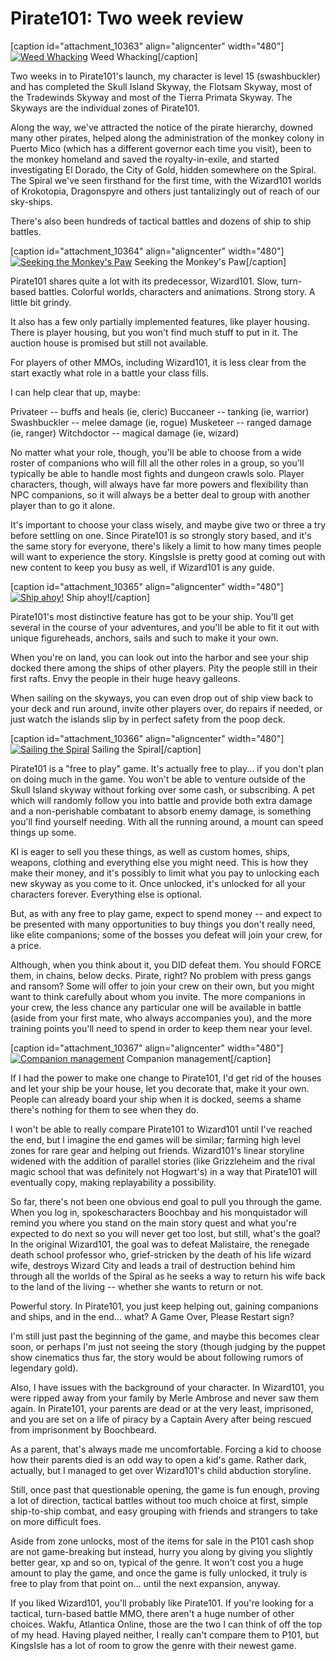 # Pirate101: Two week review

[caption id="attachment\_10363" align="aligncenter" width="480"][![](http://westkarana.com/wp-content/uploads/2012/10/Pirate-2012-10-21-19-08-20-15-480x269.jpg "Weed Whacking")](http://westkarana.com/wp-content/uploads/2012/10/Pirate-2012-10-21-19-08-20-15.jpg) Weed Whacking[/caption]

Two weeks in to Pirate101's launch, my character is level 15 (swashbuckler) and has completed the Skull Island Skyway, the Flotsam Skyway, most of the Tradewinds Skyway and most of the Tierra Primata Skyway. The Skyways are the individual zones of Pirate101.

Along the way, we've attracted the notice of the pirate hierarchy, downed many other pirates, helped along the administration of the monkey colony in Puerto Mico (which has a different governor each time you visit), been to the monkey homeland and saved the royalty-in-exile, and started investigating El Dorado, the City of Gold, hidden somewhere on the Spiral. The Spiral we've seen firsthand for the first time, with the Wizard101 worlds of Krokotopia, Dragonspyre and others just tantalizingly out of reach of our sky-ships.

There's also been hundreds of tactical battles and dozens of ship to ship battles.

[caption id="attachment\_10364" align="aligncenter" width="480"][![](http://westkarana.com/wp-content/uploads/2012/10/Pirate-2012-10-21-20-08-55-63-480x411.jpg "Seeking the Monkey's Paw")](http://westkarana.com/wp-content/uploads/2012/10/Pirate-2012-10-21-20-08-55-63.jpg) Seeking the Monkey's Paw[/caption]

Pirate101 shares quite a lot with its predecessor, Wizard101. Slow, turn-based battles. Colorful worlds, characters and animations. Strong story. A little bit grindy.

It also has a few only partially implemented features, like player housing. There is player housing, but you won't find much stuff to put in it. The auction house is promised but still not available.

For players of other MMOs, including Wizard101, it is less clear from the start exactly what role in a battle your class fills.

I can help clear that up, maybe:

Privateer -- buffs and heals (ie, cleric)
Buccaneer -- tanking (ie, warrior)
Swashbuckler -- melee damage (ie, rogue)
Musketeer -- ranged damage (ie, ranger)
Witchdoctor -- magical damage (ie, wizard)

No matter what your role, though, you'll be able to choose from a wide roster of companions who will fill all the other roles in a group, so you'll typically be able to handle most fights and dungeon crawls solo. Player characters, though, will always have far more powers and flexibility than NPC companions, so it will always be a better deal to group with another player than to go it alone.

It's important to choose your class wisely, and maybe give two or three a try before settling on one. Since Pirate101 is so strongly story based, and it's the same story for everyone, there's likely a limit to how many times people will want to experience the story. KingsIsle is pretty good at coming out with new content to keep you busy as well, if Wizard101 is any guide.

[caption id="attachment\_10365" align="aligncenter" width="480"][![](http://westkarana.com/wp-content/uploads/2012/10/Pirate-2012-10-20-22-44-50-28-480x269.jpg "Ship ahoy!")](http://westkarana.com/wp-content/uploads/2012/10/Pirate-2012-10-20-22-44-50-28.jpg) Ship ahoy![/caption]

Pirate101's most distinctive feature has got to be your ship. You'll get several in the course of your adventures, and you'll be able to fit it out with unique figureheads, anchors, sails and such to make it your own.

When you're on land, you can look out into the harbor and see your ship docked there among the ships of other players. Pity the people still in their first rafts. Envy the people in their huge heavy galleons.

When sailing on the skyways, you can even drop out of ship view back to your deck and run around, invite other players over, do repairs if needed, or just watch the islands slip by in perfect safety from the poop deck.

[caption id="attachment\_10366" align="aligncenter" width="480"][![](http://westkarana.com/wp-content/uploads/2012/10/Pirate-2012-10-21-17-47-17-41-480x269.jpg "Sailing the Spiral")](http://westkarana.com/wp-content/uploads/2012/10/Pirate-2012-10-21-17-47-17-41.jpg) Sailing the Spiral[/caption]

Pirate101 is a "free to play" game. It's actually free to play... if you don't plan on doing much in the game. You won't be able to venture outside of the Skull Island skyway without forking over some cash, or subscribing. A pet which will randomly follow you into battle and provide both extra damage and a non-perishable combatant to absorb enemy damage, is something you'll find yourself needing. With all the running around, a mount can speed things up some.

KI is eager to sell you these things, as well as custom homes, ships, weapons, clothing and everything else you might need. This is how they make their money, and it's possibly to limit what you pay to unlocking each new skyway as you come to it. Once unlocked, it's unlocked for all your characters forever. Everything else is optional.

But, as with any free to play game, expect to spend money -- and expect to be presented with many opportunities to buy things you don't really need, like elite companions; some of the bosses you defeat will join your crew, for a price.

Although, when you think about it, you DID defeat them. You should FORCE them, in chains, below decks. Pirate, right? No problem with press gangs and ransom? Some will offer to join your crew on their own, but you might want to think carefully about whom you invite. The more companions in your crew, the less chance any particular one will be available in battle (aside from your first mate, who always accompanies you), and the more training points you'll need to spend in order to keep them near your level.

[caption id="attachment\_10367" align="aligncenter" width="480"][![](http://westkarana.com/wp-content/uploads/2012/10/Pirate-2012-10-22-08-00-41-64-480x360.jpg "Companion management")](http://westkarana.com/wp-content/uploads/2012/10/Pirate-2012-10-22-08-00-41-64.jpg) Companion management[/caption]

If I had the power to make one change to Pirate101, I'd get rid of the houses and let your ship be your house, let you decorate that, make it your own. People can already board your ship when it is docked, seems a shame there's nothing for them to see when they do.

I won't be able to really compare Pirate101 to Wizard101 until I've reached the end, but I imagine the end games will be similar; farming high level zones for rare gear and helping out friends. Wizard101's linear storyline widened with the addition of parallel stories (like Grizzleheim and the rival magic school that was definitely not Hogwart's) in a way that Pirate101 will eventually copy, making replayability a possibility.

So far, there's not been one obvious end goal to pull you through the game. When you log in, spokescharacters Boochbay and his monquistador will remind you where you stand on the main story quest and what you're expected to do next so you will never get too lost, but still, what's the goal? In the original Wizard101, the goal was to defeat Malistaire, the renegade death school professor who, grief-stricken by the death of his life wizard wife, destroys Wizard City and leads a trail of destruction behind him through all the worlds of the Spiral as he seeks a way to return his wife back to the land of the living -- whether she wants to return or not.

Powerful story. In Pirate101, you just keep helping out, gaining companions and ships, and in the end... what? A Game Over, Please Restart sign?

I'm still just past the beginning of the game, and maybe this becomes clear soon, or perhaps I'm just not seeing the story (though judging by the puppet show cinematics thus far, the story would be about following rumors of legendary gold).

Also, I have issues with the background of your character. In Wizard101, you were ripped away from your family by Merle Ambrose and never saw them again. In Pirate101, your parents are dead or at the very least, imprisoned, and you are set on a life of piracy by a Captain Avery after being rescued from imprisonment by Boochbeard.

As a parent, that's always made me uncomfortable. Forcing a kid to choose how their parents died is an odd way to open a kid's game. Rather dark, actually, but I managed to get over Wizard101's child abduction storyline.

Still, once past that questionable opening, the game is fun enough, proving a lot of direction, tactical battles without too much choice at first, simple ship-to-ship combat, and easy grouping with friends and strangers to take on more difficult foes.

Aside from zone unlocks, most of the items for sale in the P101 cash shop are not game-breaking but instead, hurry you along by giving you slightly better gear, xp and so on, typical of the genre. It won't cost you a huge amount to play the game, and once the game is fully unlocked, it truly is free to play from that point on... until the next expansion, anyway.

If you liked Wizard101, you'll probably like Pirate101. If you're looking for a tactical, turn-based battle MMO, there aren't a huge number of other choices. Wakfu, Atlantica Online, those are the two I can think of off the top of my head. Having played neither, I really can't compare them to P101, but KingsIsle has a lot of room to grow the genre with their newest game.

